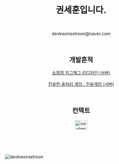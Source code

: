 <h1 align="center">권세훈입니다.</h1><br>
<p align = "center">
  <a>devkwonsehoon@naver.com</a>
</p>
<br>


<h2 align="center">개발흔적</h2>
<p align="center">
  <a href="https://github.com/SOPT-ZigZag/SERVER_ZIGZAG"> 쇼핑앱 지그재그 리디자인 (서버)</a><br><br>
  <a href="https://github.com/SOPKATHON-28th/server"> 진솔한 술자리 게임 : 진술게임 (서버)</a>
</p>
<br>

<h2 align="center">컨택트</h2>
<p align="center">
<a href="https://instagram.com/noohesnowk" target="blank"><img align="center" src="https://cdn.jsdelivr.net/npm/simple-icons@3.0.1/icons/instagram.svg" alt="noohesnowk" height="30" width="40" /></a>
</p>
<br>
<br>
<br>
<p>&nbsp;<img align="center" src="https://github-readme-stats.vercel.app/api?username=devkwonsehoon&show_icons=true&locale=en" alt="devkwonsehoon" /></p>
